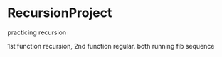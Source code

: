 # RecursionProject
practicing recursion 

1st function recursion, 2nd function regular. both running fib sequence
